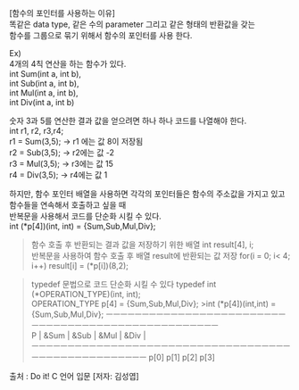[함수의 포인터를 사용하는 이유]   
똑같은 data type, 같은 수의 parameter 그리고 같은 형태의 반환값을 갖는   
함수를 그룹으로 묶기 위해서 함수의 포인터를 사용 한다.   

Ex)   
4개의 4칙 연산을 하는 함수가 있다.   
int Sum(int a, int b),   
int Sub(int a, int b),   
int Mul(int a, int b),   
int Div(int a, int b)   

숫자 3과 5를 연산한 결과 값을 얻으려면 하나 하나 코드를 나열해야 한다.   
int r1, r2, r3,r4;   
r1 = Sum(3,5); -> r1 에는 값 8이 저장됨   
r2 = Sub(3,5); -> r2에는 값 -2   
r3 = Mul(3,5); -> r3에는 값 15   
r4 = Div(3,5); -> r4에는 값 1   

하지만, 함수 포인터 배열을 사용하면 각각의 포인터들은 함수의 주소값을 가지고 있고 함수들을 연속해서 호출하고 싶을 때   
반복문을 사용해서 코드를 단순화 시킬 수 있다.   
int (*p[4])(int, int) = {Sum,Sub,Mul,Div};   
> 함수 호출 후 반환되는 결과 값을 저장하기 위한 배열
int result[4], i;   
>반복문을 사용하여 함수 호출 후 배열 result에 반환되는 값 저장
for(i = 0; i< 4; i++) result[i] = (*p[i])(8,2);   

>typedef 문법으로 코드 단순화 시킬 수 있다 
typedef int (*OPERATION_TYPE)(int, int);   
OPERATION_TYPE p[4] = {Sum,Sub,Mul,Div};   >int (*p[4])(int,int) = {Sum,Sub,Mul,Div};
ㅡㅡㅡㅡㅡㅡㅡㅡㅡㅡㅡㅡㅡㅡㅡㅡㅡㅡㅡㅡㅡㅡㅡㅡㅡㅡㅡㅡㅡㅡㅡㅡㅡㅡㅡㅡㅡㅡㅡㅡㅡㅡㅡㅡㅡㅡㅡㅡㅡㅡㅡ   
P  |     &Sum      |   &Sub         |      &Mul       |      &Div      |   
ㅡㅡㅡㅡㅡㅡㅡㅡㅡㅡㅡㅡㅡㅡㅡㅡㅡㅡㅡㅡㅡㅡㅡㅡㅡㅡㅡㅡㅡㅡㅡㅡㅡㅡㅡㅡㅡㅡㅡㅡㅡㅡㅡㅡㅡㅡㅡㅡㅡㅡㅡㅡ
        p[0]            p[1]                p[2]            p[3]   


출처 : Do it! C 언어 입문 [저자: 김성엽]   
